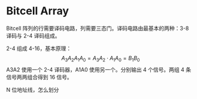# Bitcell Array

Bitcell 阵列的行需要译码电路，列需要三态门。译码电路由最基本的两种：3-8 译码与 2-4 译码组成。



2-4 组成 4-16，基本原理：
$$
A_3A_2A_1A_0 = A_3A_2 \cdot A_1A_0 = B_1 B_0
$$
A3A2 使用一个 2-4 译码器，A1A0 使用另一个。分别输出 4 个信号。两组 4 条信号两两组合得到 16 信号。



N 位地址线，怎么划分

